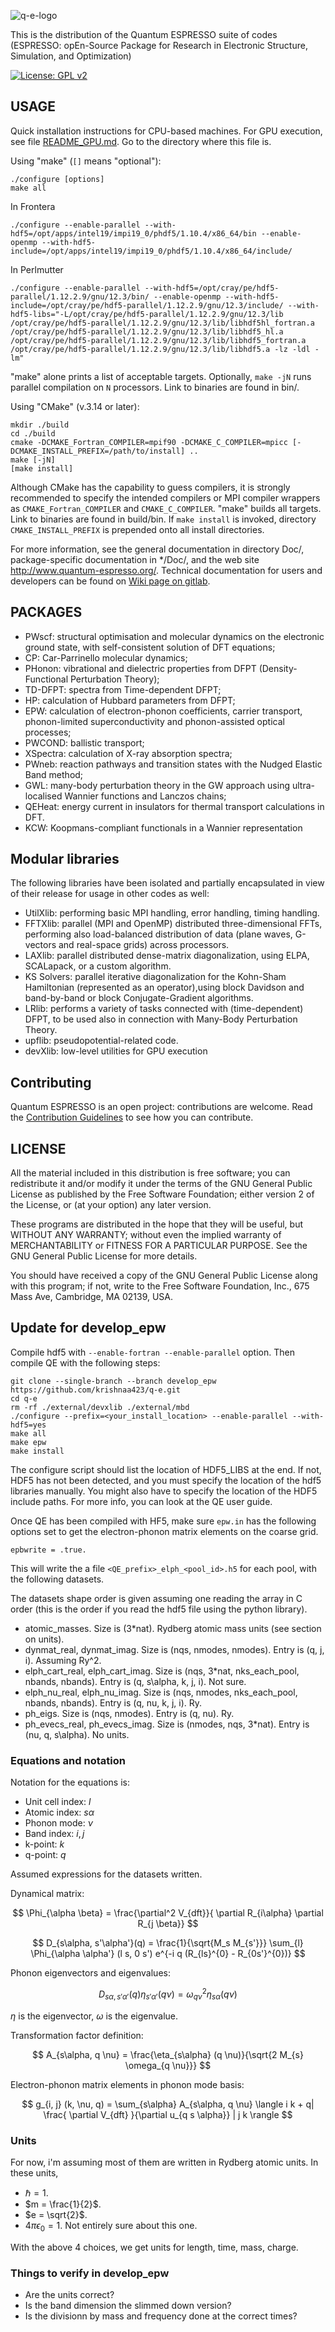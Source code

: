 ![q-e-logo](logo.jpg)

This is the distribution of the Quantum ESPRESSO suite of codes (ESPRESSO:
opEn-Source Package for Research in Electronic Structure, Simulation, and
Optimization)

[![License: GPL v2](https://img.shields.io/badge/License-GPL%20v2-blue.svg)](https://www.gnu.org/licenses/old-licenses/gpl-2.0.en.html)

## USAGE
Quick installation instructions for CPU-based machines. For GPU execution, see
file [README_GPU.md](README_GPU.md). Go to the directory where this file is. 

Using "make"
(`[]` means "optional"):
```
./configure [options]
make all
```

In Frontera
```
./configure --enable-parallel --with-hdf5=/opt/apps/intel19/impi19_0/phdf5/1.10.4/x86_64/bin --enable-openmp --with-hdf5-include=/opt/apps/intel19/impi19_0/phdf5/1.10.4/x86_64/include/
```

In Perlmutter
```
./configure --enable-parallel --with-hdf5=/opt/cray/pe/hdf5-parallel/1.12.2.9/gnu/12.3/bin/ --enable-openmp --with-hdf5-include=/opt/cray/pe/hdf5-parallel/1.12.2.9/gnu/12.3/include/ --with-hdf5-libs="-L/opt/cray/pe/hdf5-parallel/1.12.2.9/gnu/12.3/lib /opt/cray/pe/hdf5-parallel/1.12.2.9/gnu/12.3/lib/libhdf5hl_fortran.a /opt/cray/pe/hdf5-parallel/1.12.2.9/gnu/12.3/lib/libhdf5_hl.a /opt/cray/pe/hdf5-parallel/1.12.2.9/gnu/12.3/lib/libhdf5_fortran.a /opt/cray/pe/hdf5-parallel/1.12.2.9/gnu/12.3/lib/libhdf5.a -lz -ldl -lm"
```


"make" alone prints a list of acceptable targets. Optionally,
`make -jN` runs parallel compilation on `N` processors.
Link to binaries are found in bin/.

Using "CMake" (v.3.14 or later):

```
mkdir ./build
cd ./build
cmake -DCMAKE_Fortran_COMPILER=mpif90 -DCMAKE_C_COMPILER=mpicc [-DCMAKE_INSTALL_PREFIX=/path/to/install] ..
make [-jN]
[make install]
```
Although CMake has the capability to guess compilers, it is strongly recommended to specify
the intended compilers or MPI compiler wrappers as `CMAKE_Fortran_COMPILER` and `CMAKE_C_COMPILER`.
"make" builds all targets. Link to binaries are found in build/bin.
If `make install` is invoked, directory `CMAKE_INSTALL_PREFIX`
is prepended onto all install directories.

For more information, see the general documentation in directory Doc/, 
package-specific documentation in \*/Doc/, and the web site 
http://www.quantum-espresso.org/. Technical documentation for users and
developers 
can be found on [Wiki page on gitlab](https://gitlab.com/QEF/q-e/-/wikis/home).

## PACKAGES

- PWscf: structural optimisation and molecular dynamics on the electronic ground state, with self-consistent solution of DFT equations;
- CP: Car-Parrinello molecular dynamics;
- PHonon: vibrational and dielectric properties from DFPT (Density-Functional Perturbation Theory);
- TD-DFPT: spectra from Time-dependent DFPT;
- HP: calculation of Hubbard parameters from DFPT;
- EPW: calculation of electron-phonon coefficients, carrier transport, phonon-limited superconductivity and phonon-assisted optical processes;
- PWCOND: ballistic transport;
- XSpectra: calculation of X-ray absorption spectra;
- PWneb: reaction pathways and transition states with the Nudged Elastic Band method;
- GWL: many-body perturbation theory in the GW approach using ultra-localised Wannier functions and Lanczos chains;
- QEHeat: energy current in insulators for thermal transport calculations in DFT.
- KCW: Koopmans-compliant functionals in a Wannier representation

## Modular libraries
The following libraries have been isolated and partially encapsulated in view of their release for usage in other codes as well:

- UtilXlib: performing basic MPI handling, error handling, timing handling.
- FFTXlib: parallel (MPI and OpenMP) distributed three-dimensional FFTs, performing also load-balanced distribution of data (plane waves, G-vectors and real-space grids) across processors.
- LAXlib: parallel distributed dense-matrix diagonalization, using ELPA, SCALapack, or a custom algorithm.
- KS Solvers: parallel iterative diagonalization for the Kohn-Sham Hamiltonian (represented as an operator),using block Davidson and band-by-band or block Conjugate-Gradient algorithms.
- LRlib: performs a variety of tasks connected with (time-dependent) DFPT, to be used also in connection with Many-Body Perturbation Theory.
- upflib: pseudopotential-related code.
- devXlib: low-level utilities for GPU execution

## Contributing
Quantum ESPRESSO is an open project: contributions are welcome.
Read the [Contribution Guidelines](CONTRIBUTING.md) to see how you
can contribute.

## LICENSE

All the material included in this distribution is free software;
you can redistribute it and/or modify it under the terms of the GNU
General Public License as published by the Free Software Foundation;
either version 2 of the License, or (at your option) any later version.

These programs are distributed in the hope that they will be useful, but
WITHOUT ANY WARRANTY; without even the implied warranty of MERCHANTABILITY
or FITNESS FOR A PARTICULAR PURPOSE. See the GNU General Public License
for more details.

You should have received a copy of the GNU General Public License along
with this program; if not, write to the Free Software Foundation, Inc.,
675 Mass Ave, Cambridge, MA 02139, USA.


## Update for develop_epw

Compile hdf5 with `--enable-fortran --enable-parallel` option. Then compile QE with the following steps:

```
git clone --single-branch --branch develop_epw https://github.com/krishnaa423/q-e.git
cd q-e
rm -rf ./external/devxlib ./external/mbd
./configure --prefix=<your_install_location> --enable-parallel --with-hdf5=yes
make all
make epw
make install
```

The configure script should list the location of HDF5_LIBS at the end. If not, HDF5 has not been
detected, and you must specify the location of the hdf5 libraries manually. You might also have to
specify the location of the HDF5 include paths. For more info, you can look at the QE user guide. 

Once QE has been compiled with HF5, make sure `epw.in` has the following options set to get 
the electron-phonon matrix elements on the coarse grid. 

```
epbwrite = .true.
```

This will write the a file `<QE_prefix>_elph_<pool_id>.h5` for each pool, with the following datasets. 

The datasets shape order is given assuming one reading the array in C order (this is the order
if you read the hdf5 file using the python library). 

- atomic_masses. Size is (3*nat). Rydberg atomic mass units (see section on units). 
- dynmat_real, dynmat_imag. Size is (nqs, nmodes, nmodes). Entry is (q, j, i). Assuming Ry^2.
- elph_cart_real, elph_cart_imag. Size is (nqs, 3*nat, nks_each_pool, nbands, nbands). Entry is (q, s\alpha, k, j, i). Not sure. 
- elph_nu_real, elph_nu_imag. Size is (nqs, nmodes, nks_each_pool, nbands, nbands). Entry is (q, nu, k, j, i). Ry. 
- ph_eigs. Size is (nqs, nmodes). Entry is (q, nu). Ry. 
- ph_evecs_real, ph_evecs_imag. Size is (nmodes, nqs, 3*nat). Entry is (nu, q, s\alpha). No units.   

### Equations and notation

Notation for the equations is:

- Unit cell index: $l$
- Atomic index: $s \alpha$
- Phonon mode: $\nu$
- Band index: $i, j$
- k-point: $k$
- q-point: $q$

Assumed expressions for the datasets written. 



Dynamical matrix:

$$
\Phi_{\alpha \beta} = \frac{\partial^2 V_{dft}}{ \partial R_{i\alpha} \partial R_{j \beta}}
$$

$$
D_{s\alpha, s'\alpha'}(q) = \frac{1}{\sqrt{M_s M_{s'}}} \sum_{l} \Phi_{\alpha \alpha'} (l s, 0 s') e^{-i q (R_{ls}^{0} - R_{0s'}^{0})} 
$$

Phonon eigenvectors and eigenvalues:

$$
D_{s\alpha, s'\alpha'}(q) \eta_{s' \alpha'} (q \nu) = \omega_{q \nu}^2 \eta_{s\alpha} (q \nu)
$$

$\eta$ is the eigenvector, $\omega$ is the eigenvalue.

Transformation factor definition:

$$
A_{s\alpha, q \nu} = \frac{\eta_{s\alpha} (q \nu)}{\sqrt{2 M_{s} \omega_{q \nu}}}
$$

Electron-phonon matrix elements in phonon mode basis:

$$
g_{i, j} (k, \nu, q) = \sum_{s\alpha} A_{s\alpha, q \nu} \langle i k + q| \frac{ \partial V_{dft} }{\partial u_{q s \alpha}} | j k \rangle
$$

### Units

For now, i'm assuming most of them are written in Rydberg atomic units. In these units, 

- $\hbar = 1$. 
- $m = \frac{1}{2}$. 
- $e = \sqrt{2}$. 
- $4 \pi \epsilon_0 = 1$. Not entirely sure about this one.  

With the above 4 choices, we get units for length, time, mass, charge. 

### Things to verify in develop_epw

- Are the units correct?
- Is the band dimension the slimmed down version?
- Is the divisionn by mass and frequency done at the correct times? 


